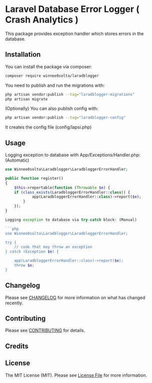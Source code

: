 # Laravel Database Error Logger ( Crash Analytics )

This package provides exception handler which stores errors in the database.

## Installation

You can install the package via composer:

```bash
composer require winnee0solta/laradblogger
```

You need to publish and run the migrations with:

```bash
php artisan vendor:publish --tag="laradblogger-migrations"
php artisan migrate
```

(Optionally) You can also publish config with:

```bash
php artisan vendor:publish --tag="laradblogger-config"
```

It creates the config file (config/lapsi.php)

## Usage

Logging exception to database with App/Exceptions/Handler.php: (Automatic)

````php
use Winnee0solta\Laradblogger\LaradbloggerErrorHandler;

public function register()
{
    $this->reportable(function (Throwable $e) {
    if (class_exists(LaradbloggerErrorHandler::class)) {
            app(LaradbloggerErrorHandler::class)->report($e);
        }
    });
}

Logging exception to database via try-catch block: (Manual)

```php
use Winnee0solta\Laradblogger\LaradbloggerErrorHandler;

try {
    // code that may throw an exception
} catch (Exception $e) {

    app(LaradbloggerErrorHandler::class)->report($e);
    throw $e;
}
````

## Changelog

Please see [CHANGELOG](CHANGELOG.md) for more information on what has changed recently.

## Contributing

Please see [CONTRIBUTING](CONTRIBUTING.md) for details.

## Credits

## License

The MIT License (MIT). Please see [License File](LICENSE.md) for more information.
